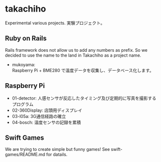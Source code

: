 # takachiho
Experimental various projects.
実験プロジェクト。


## Ruby on Rails
Rails framework does not allow us to add any numbers as prefix.
So we decided to use the name to the land in Takachiho as a project name.
- mukoyama:  
  Raspberry Pi + BME280 で温度データを収集し、データベース化します。


## Raspberry Pi
- 01-detector:
  人感センサが反応したタイミング及び定期的に写真を撮影するプログラム
- 02-360Display:
  店頭用ディスプレイ
- 03-l05a:
  3G通信経路の確立
- 04-bosch:
  温度センサの記録を累積

## Swift Games
We are trying to create simple but funny games!
See swift-games/README.md for datails.
